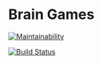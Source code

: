 # Brain Games
[![Maintainability](https://api.codeclimate.com/v1/badges/7267e69a885cb905c01e/maintainability)](https://codeclimate.com/github/Fessaer/Brain-Games-JS/maintainability)

[![Build Status](https://travis-ci.com/Fessaer/Brain-Games-JS.svg?branch=testProject)](https://travis-ci.com/Fessaer/Brain-Games-JS)

